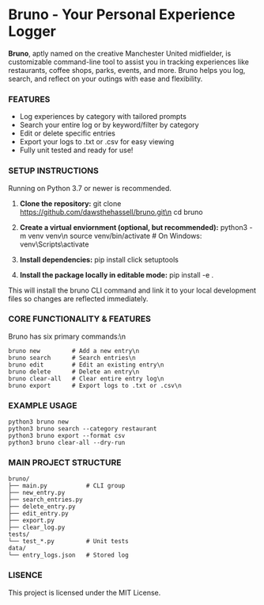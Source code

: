 # Bruno - Your Personal Experience Logger
**Bruno**, aptly named on the creative Manchester United midfielder, is customizable command-line tool to assist you in tracking experiences like restaurants, coffee shops, parks, events, and more. Bruno helps you log, search, and reflect on your outings with ease and flexibility.

### FEATURES
- Log experiences by category with tailored prompts
- Search your entire log or by keyword/filter by category
- Edit or delete specific entries
- Export your logs to .txt or .csv for easy viewing
- Fully unit tested and ready for use!

### SETUP INSTRUCTIONS
Running on Python 3.7 or newer is recommended.

1. **Clone the repository:**
    git clone https://github.com/dawsthehassell/bruno.git\n
    cd bruno

2. **Create a virtual enviornment (optional, but recommended):**
    python3 -m venv venv\n
    source venv/bin/activate  # On Windows: venv\Scripts\activate

3. **Install dependencies:**
    pip install click setuptools

4. **Install the package locally in editable mode:**
    pip install -e .

This will install the bruno CLI command and link it to your local development files so changes are reflected immediately.

### CORE FUNCTIONALITY & FEATURES
Bruno has six primary commands:\n

    bruno new         # Add a new entry\n
    bruno search      # Search entries\n
    bruno edit        # Edit an existing entry\n
    bruno delete      # Delete an entry\n
    bruno clear-all   # Clear entire entry log\n
    bruno export      # Export logs to .txt or .csv\n

### EXAMPLE USAGE
    python3 bruno new
    python3 bruno search --category restaurant
    python3 bruno export --format csv
    python3 bruno clear-all --dry-run

### MAIN PROJECT STRUCTURE
    bruno/
    ├── main.py           # CLI group
    ├── new_entry.py
    ├── search_entries.py
    ├── delete_entry.py
    ├── edit_entry.py
    ├── export.py
    ├── clear_log.py
    tests/
    └── test_*.py         # Unit tests
    data/
    └── entry_logs.json   # Stored log

### LISENCE
This project is licensed under the MIT License.